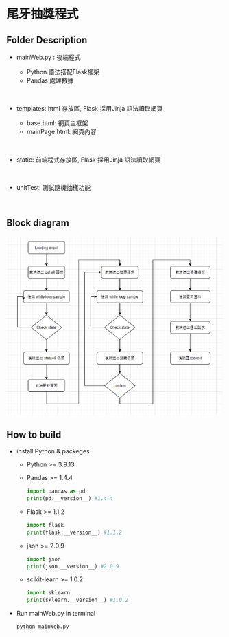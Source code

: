 # 尾牙抽獎程式

## Folder Description

- mainWeb.py : 後端程式

  - Python 語法搭配Flask框架
  - Pandas 處理數據

<br>

- templates: html 存放區, Flask 採用Jinja 語法讀取網頁

  - base.html: 網頁主框架
  - mainPage.html: 網頁內容

<br>

- static: 前端程式存放區, Flask 採用Jinja 語法讀取網頁

<br>

- unitTest: 測試隨機抽樣功能

<br>

## Block diagram

<img src='01.png'>

<br>

## How to build

- install Python & packeges

  - Python >= 3.9.13

  - Pandas >= 1.4.4
    
    ```python
    import pandas as pd
    print(pd.__version__) #1.4.4
    ```

  - Flask >= 1.1.2

    ```python
    import flask
    print(flask.__version__) #1.1.2
    ```

  - json >= 2.0.9

    ```python
    import json
    print(json.__version__) #2.0.9
    ```

  - scikit-learn >= 1.0.2

    ```python
    import sklearn
    print(sklearn.__version__) #1.0.2
    ```

- Run mainWeb.py in terminal

  ```
  python mainWeb.py
  ```
